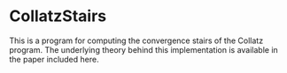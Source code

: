 # CollatzStairs
This is a program for computing the convergence stairs of the Collatz program. The underlying theory behind this implementation is available in the paper included here.
